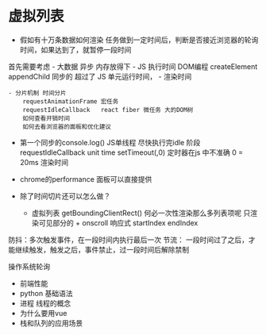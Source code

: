 # 虚拟列表

- 假如有十万条数据如何渲染
任务做到一定时间后，判断是否接近浏览器的轮询时间，如果达到了，就暂停一段时间

首先需要考虑
    - 大数据
        异步
        内存放得下
    - JS 执行时间
        DOM编程 createElement appendChild
        同步的
        超过了 JS 单元运行时间，
    - 渲染时间


    - 分片机制 时间分片
        requestAnimationFrame 宏任务
        requestIdleCallback   react fiber 微任务 大的DOM树
        如何查看开销时间
        如何去看浏览器的面板和优化建议

- 第一个同步的console.log() JS单线程
    尽快执行完idle 阶段
    requestIdleCallback unit time
    setTimeout(,0)
    定时器在js 中不准确  0 = 20ms
    渲染时间
- chrome的performance 面板可以直接提供

- 除了时间切片还可以怎么做？
    - 虚拟列表
    getBoundingClientRect()
    何必一次性渲染那么多列表项呢
    只渲染可见部分的 + onscroll 响应式 startIndex endIndex 



防抖：多次触发事件，在一段时间内执行最后一次
节流： 一段时间过了之后，才能继续触发，触发之后，事件禁止，过一段时间后解除禁制

操作系统轮询

- 前端性能
- python 基础语法
- 进程 线程的概念
- 为什么要用vue
- 栈和队列的应用场景